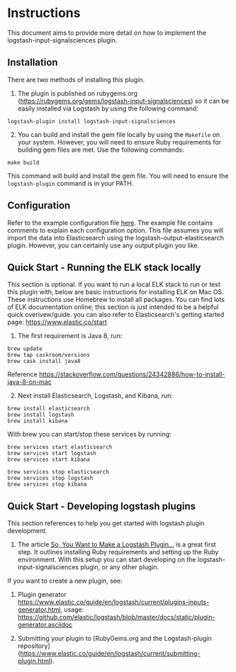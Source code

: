 # Instructions

This document aims to provide more detail on how to implement the logstash-input-signalsciences plugin.

## Installation

There are two methods of installing this plugin.

1. The plugin is published on rubygems.org (https://rubygems.org/gems/logstash-input-signalsciences) so it can be easily installed via Logstash by using the following command:

`logstash-plugin install logstash-input-signalsciences`

2. You can build and install the gem file locally by using the `Makefile` on your system. However, you will need to ensure Ruby requirements for building gem files are met. Use the following commands:

`make build`

This command will build and install the gem file. You will need to ensure the `logstash-plugin` command is in your PATH.

## Configuration

Refer to the example configuration file [here](logstash-input-signalsciences.conf). The example file contains comments to explain each configuration option. This file assumes you will import the data into Elasticsearch using the logstash-output-elasticsearch plugin. However, you can certainly use any output plugin you like.

## Quick Start - Running the ELK stack locally

This section is optional. If you want to run a local ELK stack to run or test this plugin with, below are 
basic instructions for installing ELK on Mac OS. These instructions use Homebrew to install all packages.
You can find lots of ELK documentation online, this section is just intended to be a helpful quick overivew/guide.
you can also refer to Elasticsearch's getting started page: https://www.elastic.co/start

1. The first requirement is Java 8, run:

```
brew update
brew tap caskroom/versions
brew cask install java8
```

Reference https://stackoverflow.com/questions/24342886/how-to-install-java-8-on-mac

2. Next install Elasticsearch, Logstash, and Kibana, run:

```
brew install elasticsearch
brew install logstash
brew install kibana
```

With brew you can start/stop these services by running:

```
brew services start elasticsearch
brew services start logstash
brew services start kibana

brew services stop elasticsearch
brew services stop logstash
brew services stop kibana
```

## Quick Start - Developing logstash plugins

This section references to help you get started with logstash plugin development.

1. The article [So, You Want to Make a Logstash Plugin...](https://dzone.com/articles/so-you-want-to-make-a-logstash-plugin) is a great first step. It outlines installing Ruby requirements and setting up the Ruby environment. With this setup you can start developing on the logstash-input-signalsciences plugin, or any other plugin.

If you want to create a new plugin, see:

1. Plugin generator https://www.elastic.co/guide/en/logstash/current/plugins-inputs-generator.html, usage: https://github.com/elastic/logstash/blob/master/docs/static/plugin-generator.asciidoc

2. Submitting your plugin to [RubyGems.org and the Logstash-plugin repository] (https://www.elastic.co/guide/en/logstash/current/submitting-plugin.html).